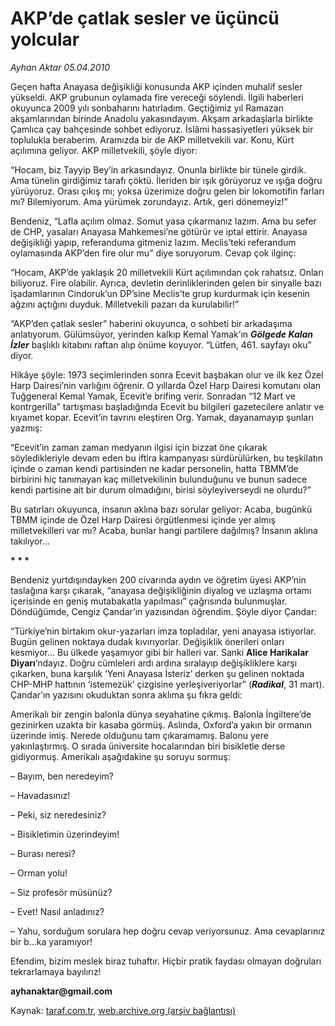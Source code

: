 # AKP’de çatlak sesler ve üçüncü yolcular

*Ayhan Aktar 05.04.2010*

<div class="yazi"><p>Geçen hafta Anayasa değişikliği konusunda AKP içinden muhalif sesler yükseldi. AKP grubunun oylamada fire vereceği söylendi. İlgili haberleri okuyunca 2009 yılı sonbaharını hatırladım. Geçtiğimiz yıl Ramazan akşamlarından birinde Anadolu yakasındayım. Akşam arkadaşlarla birlikte Çamlıca çay bahçesinde sohbet ediyoruz. İslâmi hassasiyetleri yüksek bir toplulukla beraberim. Aramızda bir de AKP milletvekili var. Konu, Kürt açılımına geliyor. AKP milletvekili, şöyle diyor:</p>
<p>“Hocam, biz Tayyip Bey’in arkasındayız. Onunla birlikte bir tünele girdik. Ama tünelin girdiğimiz tarafı çöktü. İleriden bir ışık görüyoruz ve ışığa doğru yürüyoruz. Orası çıkış mı; yoksa üzerimize doğru gelen bir lokomotifin farları mı? Bilemiyorum. Ama yürümek zorundayız. Artık, geri dönemeyiz!”</p>
<p>Bendeniz, “Lafla açılım olmaz. Somut yasa çıkarmanız lazım. Ama bu sefer de CHP, yasaları Anayasa Mahkemesi’ne götürür ve iptal ettirir. Anayasa değişikliği yapıp, referanduma gitmeniz lazım. Meclis’teki referandum oylamasında AKP’den fire olur mu” diye soruyorum. Cevap çok ilginç:</p>
<p>“Hocam, AKP’de yaklaşık 20 milletvekili Kürt açılımından çok rahatsız. Onları biliyoruz. Fire olabilir. Ayrıca, devletin derinliklerinden gelen bir sinyalle bazı işadamlarının Cindoruk’un DP’sine Meclis’te grup kurdurmak için kesenin ağzını açtığını duyduk. Milletvekili pazarı da kurulabilir!”</p>
<p>“AKP’den çatlak sesler” haberini okuyunca, o sohbeti bir arkadaşıma anlatıyorum. Gülümsüyor, yerinden kalkıp Kemal Yamak’ın <b><i>Gölgede Kalan İzler</i></b> başlıklı kitabını raftan alıp önüme koyuyor. “Lütfen, 461. sayfayı oku” diyor. </p>
<p>Hikâye şöyle: 1973 seçimlerinden sonra Ecevit başbakan olur ve ilk kez Özel Harp Dairesi’nin varlığını öğrenir. O yıllarda Özel Harp Dairesi komutanı olan Tuğgeneral Kemal Yamak, Ecevit’e brifing verir. Sonradan “12 Mart ve kontrgerilla” tartışması başladığında Ecevit bu bilgileri gazetecilere anlatır ve kıyamet kopar. Ecevit’in tavrını eleştiren Org. Yamak, dayanamayıp şunları yazmış:</p>
<p>“Ecevit’in zaman zaman medyanın ilgisi için bizzat öne çıkarak söyledikleriyle devam eden bu iftira kampanyası sürdürülürken, bu teşkilatın içinde o zaman kendi partisinden ne kadar personelin, hatta TBMM’de birbirini hiç tanımayan kaç milletvekilinin bulunduğunu ve bunun sadece kendi partisine ait bir durum olmadığını, birisi <ecevit> söyleyiverseydi ne olurdu?”</ecevit></p>
<p>Bu satırları okuyunca, insanın aklına bazı sorular geliyor: Acaba, bugünkü TBMM içinde de Özel Harp Dairesi örgütlenmesi içinde yer almış milletvekilleri var mı? Acaba, bunlar hangi partilere dağılmış? İnsanın aklına takılıyor...</p>
<p><b>* * *</b></p>
<p>Bendeniz yurtdışındayken 200 civarında aydın ve öğretim üyesi AKP’nin taslağına karşı çıkarak, “anayasa değişikliğinin diyalog ve uzlaşma ortamı içerisinde en geniş mutabakatla yapılması” çağrısında bulunmuşlar. Döndüğümde, Cengiz Çandar’ın yazısından öğrendim. Şöyle diyor Çandar:</p>
<p>“Türkiye’nin birtakım okur-yazarları imza topladılar, yeni anayasa istiyorlar. Bugün gelinen noktaya dudak kıvırıyorlar. Değişiklik önerileri onları kesmiyor... Bu ülkede yaşamıyor gibi bir halleri var. Sanki <b>Alice Harikalar Diyarı</b>’ndayız. Doğru cümleleri ardı ardına sıralayıp değişikliklere karşı çıkarken, buna karşılık ‘Yeni Anayasa İsteriz’ derken şu gelinen noktada CHP-MHP hattının ‘istemezük’ çizgisine yerleşiveriyorlar” (<b><i>Radikal</i></b>, 31 mart). Çandar’ın yazısını okuduktan sonra aklıma şu fıkra geldi:</p>
<p>Amerikalı bir zengin balonla dünya seyahatine çıkmış. Balonla İngiltere’de gezinirken uzakta bir kasaba görmüş. Aslında, Oxford’a yakın bir ormanın üzerinde imiş. Nerede olduğunu tam çıkaramamış. Balonu yere yakınlaştırmış. O sırada üniversite hocalarından biri bisikletle derse gidiyormuş. Amerikalı aşağıdakine şu soruyu sormuş:</p>
<p>– Bayım, ben neredeyim?</p>
<p>– Havadasınız!</p>
<p>– Peki, siz neredesiniz?</p>
<p>– Bisikletimin üzerindeyim!</p>
<p>– Burası neresi?</p>
<p>– Orman yolu!</p>
<p>– Siz profesör müsünüz?</p>
<p>– Evet! Nasıl anladınız?</p>
<p>– Yahu, sorduğum sorulara hep doğru cevap veriyorsunuz. Ama cevaplarınız bir b...ka yaramıyor!</p>
<p>Efendim, bizim meslek biraz tuhaftır. Hiçbir pratik faydası olmayan doğruları tekrarlamaya bayılırız!</p>
<p><b>ayhanaktar@gmail.com</b></p></div>

Kaynak: [taraf.com.tr](http://www.taraf.com.tr:80/makale/10766.htm), [web.archive.org (arşiv bağlantısı)](http://web.archive.org/web/20100409131454/http://www.taraf.com.tr:80/makale/10766.htm)
